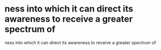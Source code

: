 # ness into which it can direct its awareness to receive a greater spectrum of

ness into which it can direct its awareness to receive a greater spectrum of